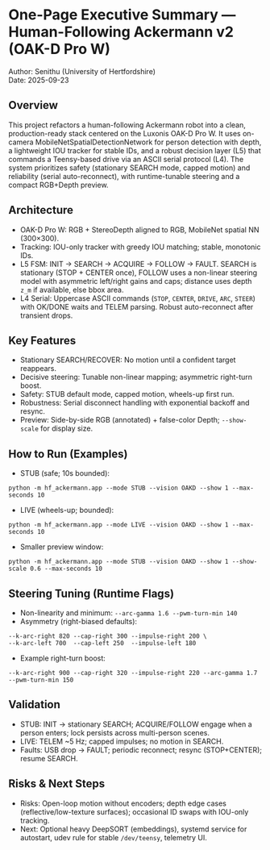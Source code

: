 # One-Page Executive Summary — Human-Following Ackermann v2 (OAK-D Pro W)

Author: Senithu (University of Hertfordshire)  
Date: 2025-09-23

## Overview
This project refactors a human-following Ackermann robot into a clean, production-ready stack centered on the Luxonis OAK-D Pro W. It uses on-camera MobileNetSpatialDetectionNetwork for person detection with depth, a lightweight IOU tracker for stable IDs, and a robust decision layer (L5) that commands a Teensy-based drive via an ASCII serial protocol (L4). The system prioritizes safety (stationary SEARCH mode, capped motion) and reliability (serial auto-reconnect), with runtime-tunable steering and a compact RGB+Depth preview.

## Architecture
- OAK-D Pro W: RGB + StereoDepth aligned to RGB, MobileNet spatial NN (300×300).  
- Tracking: IOU-only tracker with greedy IOU matching; stable, monotonic IDs.  
- L5 FSM: INIT → SEARCH → ACQUIRE → FOLLOW → FAULT. SEARCH is stationary (STOP + CENTER once), FOLLOW uses a non-linear steering model with asymmetric left/right gains and caps; distance uses depth `z_m` if available, else bbox area.  
- L4 Serial: Uppercase ASCII commands (`STOP`, `CENTER`, `DRIVE`, `ARC`, `STEER`) with OK/DONE waits and TELEM parsing. Robust auto-reconnect after transient drops.

## Key Features
- Stationary SEARCH/RECOVER: No motion until a confident target reappears.  
- Decisive steering: Tunable non-linear mapping; asymmetric right-turn boost.  
- Safety: STUB default mode, capped motion, wheels-up first run.  
- Robustness: Serial disconnect handling with exponential backoff and resync.  
- Preview: Side-by-side RGB (annotated) + false-color Depth; `--show-scale` for display size.

## How to Run (Examples)
- STUB (safe; 10s bounded):
```
python -m hf_ackermann.app --mode STUB --vision OAKD --show 1 --max-seconds 10
```
- LIVE (wheels-up; bounded):
```
python -m hf_ackermann.app --mode LIVE --vision OAKD --show 1 --max-seconds 10
```
- Smaller preview window:
```
python -m hf_ackermann.app --mode STUB --vision OAKD --show 1 --show-scale 0.6 --max-seconds 10
```

## Steering Tuning (Runtime Flags)
- Non-linearity and minimum: `--arc-gamma 1.6 --pwm-turn-min 140`
- Asymmetry (right-biased defaults):
```
--k-arc-right 820 --cap-right 300 --impulse-right 200 \
--k-arc-left 700  --cap-left 250  --impulse-left 180
```
- Example right-turn boost:
```
--k-arc-right 900 --cap-right 320 --impulse-right 220 --arc-gamma 1.7 --pwm-turn-min 150
```

## Validation
- STUB: INIT → stationary SEARCH; ACQUIRE/FOLLOW engage when a person enters; lock persists across multi-person scenes.  
- LIVE: TELEM ~5 Hz; capped impulses; no motion in SEARCH.  
- Faults: USB drop → FAULT; periodic reconnect; resync (STOP+CENTER); resume SEARCH.

## Risks & Next Steps
- Risks: Open-loop motion without encoders; depth edge cases (reflective/low-texture surfaces); occasional ID swaps with IOU-only tracking.  
- Next: Optional heavy DeepSORT (embeddings), systemd service for autostart, udev rule for stable `/dev/teensy`, telemetry UI.

